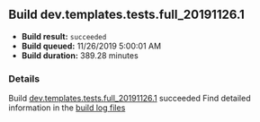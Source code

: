 ## Build dev.templates.tests.full_20191126.1
- **Build result:** `succeeded`
- **Build queued:** 11/26/2019 5:00:01 AM
- **Build duration:** 389.28 minutes
### Details
Build [dev.templates.tests.full_20191126.1](https://winappstudio.visualstudio.com/web/build.aspx?pcguid=a4ef43be-68ce-4195-a619-079b4d9834c2&builduri=vstfs%3a%2f%2f%2fBuild%2fBuild%2f32024) succeeded
Find detailed information in the [build log files]()
